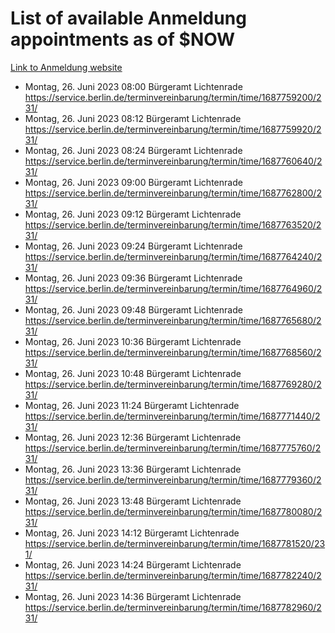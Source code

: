 # List of available Anmeldung appointments as of $NOW
[Link to Anmeldung website](https://service.berlin.de/terminvereinbarung/termin/tag.php?termin=1&anliegen[]=120686&dienstleisterlist=122210,122217,327316,122219,327312,122227,327314,122231,327346,122243,327348,122254,122252,329742,122260,329745,122262,329748,122271,327278,122273,327274,122277,327276,330436,122280,327294,122282,327290,122284,327292,122291,327270,122285,327266,122286,327264,122296,327268,150230,329760,122297,327286,122294,327284,122312,329763,122314,329775,122304,327330,122311,327334,122309,327332,317869,122281,327352,122279,329772,122283,122276,327324,122274,327326,122267,329766,122246,327318,122251,327320,122257,327322,122208,327298,122226,327300&herkunft=http%3A%2F%2Fservice.berlin.de%2Fdienstleistung%2F120686%2F)
- Montag, 26. Juni 2023 08:00 Bürgeramt Lichtenrade https://service.berlin.de/terminvereinbarung/termin/time/1687759200/231/
- Montag, 26. Juni 2023 08:12 Bürgeramt Lichtenrade https://service.berlin.de/terminvereinbarung/termin/time/1687759920/231/
- Montag, 26. Juni 2023 08:24 Bürgeramt Lichtenrade https://service.berlin.de/terminvereinbarung/termin/time/1687760640/231/
- Montag, 26. Juni 2023 09:00 Bürgeramt Lichtenrade https://service.berlin.de/terminvereinbarung/termin/time/1687762800/231/
- Montag, 26. Juni 2023 09:12 Bürgeramt Lichtenrade https://service.berlin.de/terminvereinbarung/termin/time/1687763520/231/
- Montag, 26. Juni 2023 09:24 Bürgeramt Lichtenrade https://service.berlin.de/terminvereinbarung/termin/time/1687764240/231/
- Montag, 26. Juni 2023 09:36 Bürgeramt Lichtenrade https://service.berlin.de/terminvereinbarung/termin/time/1687764960/231/
- Montag, 26. Juni 2023 09:48 Bürgeramt Lichtenrade https://service.berlin.de/terminvereinbarung/termin/time/1687765680/231/
- Montag, 26. Juni 2023 10:36 Bürgeramt Lichtenrade https://service.berlin.de/terminvereinbarung/termin/time/1687768560/231/
- Montag, 26. Juni 2023 10:48 Bürgeramt Lichtenrade https://service.berlin.de/terminvereinbarung/termin/time/1687769280/231/
- Montag, 26. Juni 2023 11:24 Bürgeramt Lichtenrade https://service.berlin.de/terminvereinbarung/termin/time/1687771440/231/
- Montag, 26. Juni 2023 12:36 Bürgeramt Lichtenrade https://service.berlin.de/terminvereinbarung/termin/time/1687775760/231/
- Montag, 26. Juni 2023 13:36 Bürgeramt Lichtenrade https://service.berlin.de/terminvereinbarung/termin/time/1687779360/231/
- Montag, 26. Juni 2023 13:48 Bürgeramt Lichtenrade https://service.berlin.de/terminvereinbarung/termin/time/1687780080/231/
- Montag, 26. Juni 2023 14:12 Bürgeramt Lichtenrade https://service.berlin.de/terminvereinbarung/termin/time/1687781520/231/
- Montag, 26. Juni 2023 14:24 Bürgeramt Lichtenrade https://service.berlin.de/terminvereinbarung/termin/time/1687782240/231/
- Montag, 26. Juni 2023 14:36 Bürgeramt Lichtenrade https://service.berlin.de/terminvereinbarung/termin/time/1687782960/231/
